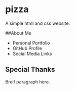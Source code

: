 # pizza
A simple html and css website.

##About Me

 * Personal Portfolio
 * GitHub Profile
 * Social Media Links
 
 ## Special Thanks
 Breif paragraph here.
